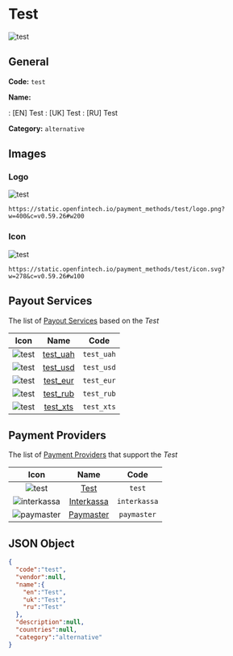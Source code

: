 
# Test 
![test](https://static.openfintech.io/payment_methods/test/logo.png?w=400&c=v0.59.26#w200)  

## General 
**Code:** `test` 
 
**Name:** 
 
:	[EN] Test 
:	[UK] Test 
:	[RU] Test 
 
**Category:** `alternative` 
 

## Images 

### Logo 
![test](https://static.openfintech.io/payment_methods/test/logo.png?w=400&c=v0.59.26#w200)  

```
https://static.openfintech.io/payment_methods/test/logo.png?w=400&c=v0.59.26#w200
```  

### Icon 
![test](https://static.openfintech.io/payment_methods/test/icon.svg?w=278&c=v0.59.26#w100)  

```
https://static.openfintech.io/payment_methods/test/icon.svg?w=278&c=v0.59.26#w100
```  

## Payout Services 
 
The list of [Payout Services](/payout-services/) based on the _Test_ 

|Icon|Name|Code| 
|:---:|:---:|:---:| 
|![test](https://static.openfintech.io/payout_methods/test/icon.svg?w=278&c=v0.59.26#w40) |[test_uah](/payout-services/test_uah/)|`test_uah`| 
|![test](https://static.openfintech.io/payout_methods/test/icon.svg?w=278&c=v0.59.26#w40) |[test_usd](/payout-services/test_usd/)|`test_usd`| 
|![test](https://static.openfintech.io/payout_methods/test/icon.svg?w=278&c=v0.59.26#w40) |[test_eur](/payout-services/test_eur/)|`test_eur`| 
|![test](https://static.openfintech.io/payout_methods/test/icon.svg?w=278&c=v0.59.26#w40) |[test_rub](/payout-services/test_rub/)|`test_rub`| 
|![test](https://static.openfintech.io/payout_methods/test/icon.svg?w=278&c=v0.59.26#w40) |[test_xts](/payout-services/test_xts/)|`test_xts`| 
 

## Payment Providers 
 
The list of [Payment Providers](/payment-providers/) that support the _Test_ 

|Icon|Name|Code| 
|:---:|:---:|:---:| 
|![test](https://static.openfintech.io/payment_providers/test/icon.svg?w=278&c=v0.59.26#w100) |[Test](/payment-providers/test/)|`test`| 
|![interkassa](https://static.openfintech.io/payment_providers/interkassa/icon.svg?w=278&c=v0.59.26#w100) |[Interkassa](/payment-providers/interkassa/)|`interkassa`| 
|![paymaster](https://static.openfintech.io/payment_providers/paymaster/icon.svg?w=278&c=v0.59.26#w100) |[Paymaster](/payment-providers/paymaster/)|`paymaster`| 
 

## JSON Object 

```json
{
  "code":"test",
  "vendor":null,
  "name":{
    "en":"Test",
    "uk":"Test",
    "ru":"Test"
  },
  "description":null,
  "countries":null,
  "category":"alternative"
}
```  
